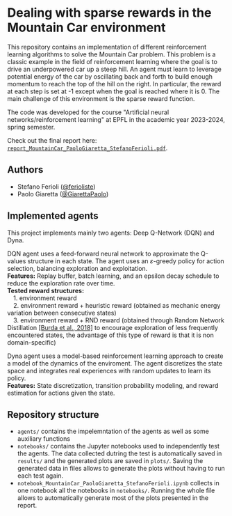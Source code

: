 # Dealing with sparse rewards in the Mountain Car environment

This repository contains an implementation of different reinforcement learning algorithms to solve the Mountain Car problem. This problem is a classic example in the field of reinforcement learning where the goal is to drive an underpowered car up a steep hill. An agent must learn to leverage potential energy of the car by oscillating back and forth to build enough momentum to reach the top of the hill on the right. In particular, the reward at each step is set at -1 except when the goal is reached where it is 0. The main challenge of this environment is the sparse reward function.

The code was developed for the course "Artificial neural networks/reinforcement learning" at EPFL in the academic year 2023-2024, spring semester.

Check out the final report here: [`report_MountainCar_PaoloGiaretta_StefanoFerioli.pdf`](./report_MountainCar_PaoloGiaretta_StefanoFerioli.pdf).

## Authors
- Stefano Ferioli ([@ferioliste](https://github.com/ferioliste))
- Paolo Giaretta ([@GiarettaPaolo](https://github.com/GiarettaPaolo))

## Implemented agents
This project implements mainly two agents: Deep Q-Network (DQN) and Dyna.

DQN agent uses a feed-forward neural network to approximate the Q-values structure in each state. The agent uses an $\varepsilon$-greedy policy for action selection, balancing exploration and exploitation.\
**Features:** Replay buffer, batch learning, and an epsilon decay schedule to reduce the exploration rate over time.\
**Tested reward structures:**\
&emsp;1\. environment reward\
&emsp;2\. environment reward + heuristic reward (obtained as mechanic energy variation between consecutive states)\
&emsp;3\. environment reward + RND reward (obtained through Random Network Distillation [[Burda et al., 2018]](https://arxiv.org/pdf/1810.12894) to encourage exploration of less frequently encountered states, the advantage of this type of reward is that it is non domain-specific)

Dyna agent uses a model-based reinforcement learning approach to create a model of the dynamics of the enviroment. The agent discretizes the state space and integrates real experiences with random updates to learn its policy.\
**Features:** State discretization, transition probability modeling, and reward estimation for actions given the state.

## Repository structure
- `agents/` contains the impelemntation of the agents as well as some auxiliary functions
- `notebooks/` contains the Jupyter notebooks used to independently test the agents. The data collected dutring the test is automatically saved in `results/` and the generated plots are saved in `plots/`. Saving the generated data in files allows to generate the plots without having to run each test again.
- `notebook_MountainCar_PaoloGiaretta_StefanoFerioli.ipynb` collects in one notebook all the notebooks in `notebooks/`. Running the whole file allows to automatically generate most of the plots presented in the report.
